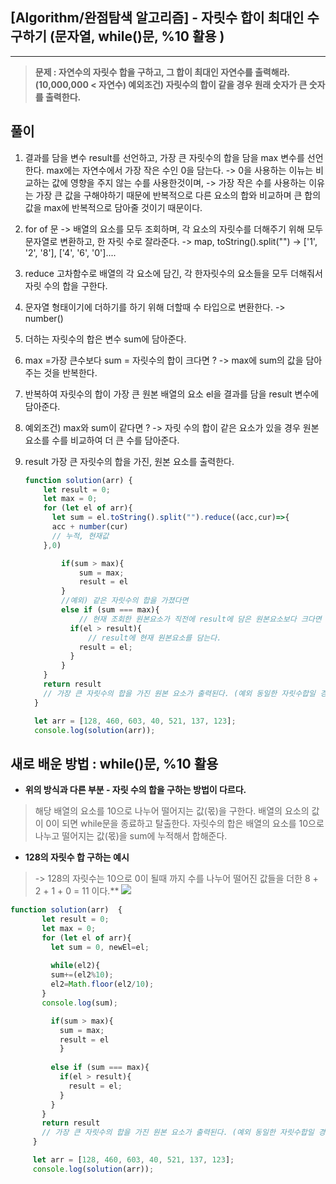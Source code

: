 ## [Algorithm/완점탐색 알고리즘] - 자릿수 합이 최대인 수 구하기 (문자열, while()문, %10 활용 )

---



  >**문제 : 자연수의 자릿수 합을 구하고, 그 합이 최대인 자연수를 출력해라.  (10,000,000 < 자연수)
  >예외조건) 자릿수의 합이 같을 경우 원래 숫자가 큰 숫자를 출력한다.**

## 풀이

1. 결과를 담을 변수 result를 선언하고,
가장 큰 자릿수의 합을 담을 max 변수를 선언한다. max에는 자연수에서 가장 작은 수인 0을 담는다.
-> 0을 사용하는 이뉴는 비교하는 값에  영향을 주지 않는 수를 사용한것이며, 
-> 가장 작은 수를 사용하는 이유는 가장 큰 값을 구해야하기 때문에 반복적으로 다른 요소의 합와 비교하며 큰 합의 값을 max에 반복적으로 담아줄 것이기 때문이다.
2. for of 문 ->  배열의 요소를 모두 조회하며, 각 요소의 자릿수를 더해주기 위해 모두 문자열로 변환하고, 
        한 자릿 수로 잘라준다. -> map, toString().split("") 
      -> ['1', '2', '8'], ['4', '6', '0']....
3. reduce 고차함수로 배열의 각 요소에 담긴, 각 한자릿수의 요소들을 모두 더해줘서 자릿 수의 합을 구한다.
4. 문자열 형태이기에 더하기를 하기 위해 더할때 수 타입으로 변환한다. -> number()  
5. 더하는 자릿수의 합은 변수 sum에 담아준다.
6. max =가장 큰수보다 sum = 자릿수의 합이 크다면 ? -> max에 sum의 값을 담아주는 것을 반복한다.
7. 반복하여 자릿수의 합이 가장 큰 원본 배열의 요소 el을 결과를 담을 result 변수에 담아준다.
8. 예외조건) max와 sum이 같다면 ? 
    -> 자릿 수의 합이 같은 요소가 있을 경우 원본 요소를 수를 비교하여 더 큰 수를 담아준다.
9. result 가장 큰 자릿수의 합을 가진, 원본 요소를 출력한다. 
   
   
    ```js
    function solution(arr) {
        let result = 0;
        let max = 0;
        for (let el of arr){
          let sum = el.toString().split("").reduce((acc,cur)=>{
          acc + number(cur)
          // 누적, 현재값
        },0)
    
            if(sum > max){
                sum = max;
                result = el
            }
            //예외) 같은 자릿수의 합을 가졌다면
            else if (sum === max){
                // 현재 조회한 원본요소가 직전에 result에 담은 원본요소보다 크다면 
              if(el > result){
                  // result에 현재 원본요소를 담는다.
                result = el;
              }
            }
        }
        return result
        // 가장 큰 자릿수의 합을 가진 원본 요소가 출력된다. (예외 동일한 자릿수합일 경우 더 큰 원본 넘버타입의 요소가 담긴다)
      }
    
      let arr = [128, 460, 603, 40, 521, 137, 123];
      console.log(solution(arr));

## 새로 배운 방법 : while()문, %10 활용


- **위의 방식과 다른 부분 - 자릿 수의 합을 구하는 방법이 다르다.**
>
> 해당 배열의 요소를 10으로 나누어 떨어지는 값(몫)을 구한다.
> 배열의 요소의 값이 0이 되면 while문을 종료하고 탈출한다.
>자릿수의 합은 배열의 요소를 10으로 나누고 떨어지는 값(몫)을 sum에 누적해서 합해준다.
>

- **128의 자릿수 합 구하는 예시**
  
>-> 128의 자릿수는 10으로 0이 될때 까지 수를 나누어 떨어진 값들을 더한 8 + 2 + 1 + 0 = 11 이다.**
> ![](https://images.velog.io/images/estell/post/492ad2a9-f29d-455c-a766-5f6cdd2ca193/%E1%84%89%E1%85%B3%E1%84%8F%E1%85%B3%E1%84%85%E1%85%B5%E1%86%AB%E1%84%89%E1%85%A3%E1%86%BA%202022-02-10%20%E1%84%8B%E1%85%A9%E1%84%92%E1%85%AE%203.15.28.png)


 ```js
function solution(arr)  {
        let result = 0;
        let max = 0;
        for (let el of arr){
          let sum = 0, newEl=el;
      
          while(el2){
          sum+=(el2%10); 
          el2=Math.floor(el2/10); 
        }
        console.log(sum);

          if(sum > max){
            sum = max;
            result = el
            }
            
          else if (sum === max){
            if(el > result){
              result = el;
            }
          }
        }
        return result
        // 가장 큰 자릿수의 합을 가진 원본 요소가 출력된다. (예외 동일한 자릿수합일 경우 더 큰 원본 넘버타입의 요소가 담긴다)
      }

      let arr = [128, 460, 603, 40, 521, 137, 123];
      console.log(solution(arr));
 ```